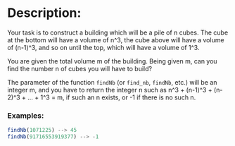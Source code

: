 # Description:

Your task is to construct a building which will be a pile of n cubes. The cube at the bottom will have a volume of n^3, the cube above will have a volume of (n-1)^3, and so on until the top, which will have a volume of 1^3.

You are given the total volume m of the building. Being given m, can you find the number n of cubes you will have to build?

The parameter of the function `findNb` (or `find_nb`, `findNb`, etc.) will be an integer m, and you have to return the integer n such as n^3 + (n-1)^3 + (n-2)^3 + ... + 1^3 = m, if such an n exists, or -1 if there is no such n.

### Examples:

```typescript
findNb(1071225) --> 45
findNb(91716553919377) --> -1
```